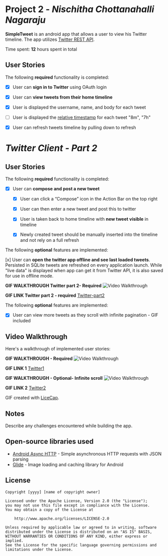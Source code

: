 # Project 2 - *Nischitha Chottanahalli Nagaraju*

**SimpleTweet** is an android app that allows a user to view his Twitter timeline. The app utilizes [Twitter REST API](https://dev.twitter.com/rest/public).

Time spent: **12** hours spent in total

## User Stories

The following **required** functionality is completed:

- [x] User can **sign in to Twitter** using OAuth login
- [x]	User can **view tweets from their home timeline**
  - [x] User is displayed the username, name, and body for each tweet
  - [ ] User is displayed the [relative timestamp](https://gist.github.com/nesquena/f786232f5ef72f6e10a7) for each tweet "8m", "7h"
- [x] User can refresh tweets timeline by pulling down to refresh


#  *Twitter Client - Part 2*
## User Stories

The following **required** functionality is completed:

- [x] User can **compose and post a new tweet**
  - [x] User can click a “Compose” icon in the Action Bar on the top right
  - [x] User can then enter a new tweet and post this to twitter
  - [x] User is taken back to home timeline with **new tweet visible** in timeline
  - [x] Newly created tweet should be manually inserted into the timeline and not rely on a full refresh
  

The following **optional** features are implemented:

[x] User can **open the twitter app offline and see last loaded tweets**. Persisted in SQLite tweets are refreshed on every application launch. While "live data" is displayed when app can get it from Twitter API, it is also saved for use in offline mode.


**GIF WALKTHROUGH  Twitter part 2- Required**  <img src='https://user-images.githubusercontent.com/61173798/108665092-f59ccb80-7488-11eb-9297-5f6e763e8c16.gif' title='Video Walkthrough' width='' alt='Video Walkthrough' />




**GIF LINK Twitter part 2 - required** [Twitter-part2](https://user-images.githubusercontent.com/61173798/108665092-f59ccb80-7488-11eb-9297-5f6e763e8c16.gif)


The following **optional** features are implemented:

- [x] User can view more tweets as they scroll with infinite pagination - GIF included
## Video Walkthrough

Here's a walkthrough of implemented user stories:

**GIF WALKTHROUGH - Required**  <img src='https://user-images.githubusercontent.com/61173798/107914425-43f51c00-6f17-11eb-9611-7225699a9367.gif' title='Video Walkthrough' width='' alt='Video Walkthrough' />




**GIF LINK 1**  [Twitter1](https://user-images.githubusercontent.com/61173798/107914425-43f51c00-6f17-11eb-9611-7225699a9367.gif)


**GIF WALKTHROUGH - Optional- Infinite scroll**  <img src='https://user-images.githubusercontent.com/61173798/107918489-9ab22400-6f1e-11eb-82c6-49de047f90ab.gif' title='Video Walkthrough' width='' alt='Video Walkthrough' />

**GIF LINK 2** [Twitter2](https://user-images.githubusercontent.com/61173798/107918489-9ab22400-6f1e-11eb-82c6-49de047f90ab.gif)

GIF created with [LiceCap](http://www.cockos.com/licecap/).

## Notes

Describe any challenges encountered while building the app.

## Open-source libraries used

- [Android Async HTTP](https://github.com/codepath/CPAsyncHttpClient) - Simple asynchronous HTTP requests with JSON parsing
- [Glide](https://github.com/bumptech/glide) - Image loading and caching library for Android

## License

    Copyright [yyyy] [name of copyright owner]

    Licensed under the Apache License, Version 2.0 (the "License");
    you may not use this file except in compliance with the License.
    You may obtain a copy of the License at

        http://www.apache.org/licenses/LICENSE-2.0

    Unless required by applicable law or agreed to in writing, software
    distributed under the License is distributed on an "AS IS" BASIS,
    WITHOUT WARRANTIES OR CONDITIONS OF ANY KIND, either express or implied.
    See the License for the specific language governing permissions and
    limitations under the License.
